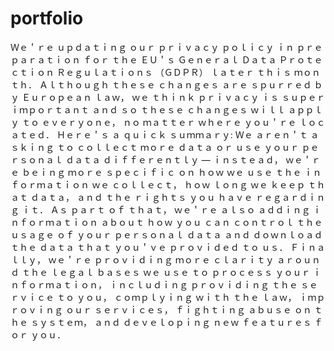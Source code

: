 # portfolio
Ｗｅ＇ｒｅ ｕｐｄａｔｉｎｇ ｏｕｒ ｐｒｉｖａｃｙ ｐｏｌｉｃｙ ｉｎ ｐｒｅｐａｒａｔｉｏｎ ｆｏｒ ｔｈｅ ＥＵ＇ｓ Ｇｅｎｅｒａｌ Ｄａｔａ Ｐｒｏｔｅｃｔｉｏｎ Ｒｅｇｕｌａｔｉｏｎｓ （ＧＤＰＲ） ｌａｔｅｒ ｔｈｉｓ ｍｏｎｔｈ． Ａｌｔｈｏｕｇｈ ｔｈｅｓｅ ｃｈａｎｇｅｓ ａｒｅ ｓｐｕｒｒｅｄ ｂｙ Ｅｕｒｏｐｅａｎ ｌａｗ， ｗｅ ｔｈｉｎｋ ｐｒｉｖａｃｙ ｉｓ ｓｕｐｅｒ ｉｍｐｏｒｔａｎｔ ａｎｄ ｓｏ ｔｈｅｓｅ ｃｈａｎｇｅｓ ｗｉｌｌ ａｐｐｌｙ ｔｏ ｅｖｅｒｙｏｎｅ， ｎｏ ｍａｔｔｅｒ ｗｈｅｒｅ ｙｏｕ＇ｒｅ ｌｏｃａｔｅｄ． Ｈｅｒｅ＇ｓ ａ ｑｕｉｃｋ ｓｕｍｍａｒｙ: Ｗｅ ａｒｅｎ＇ｔ ａｓｋｉｎｇ ｔｏ ｃｏｌｌｅｃｔ ｍｏｒｅ ｄａｔａ ｏｒ ｕｓｅ ｙｏｕｒ ｐｅｒｓｏｎａｌ ｄａｔａ ｄｉｆｆｅｒｅｎｔｌｙ — ｉｎｓｔｅａｄ， ｗｅ＇ｒｅ ｂｅｉｎｇ ｍｏｒｅ ｓｐｅｃｉｆｉｃ ｏｎ ｈｏｗ ｗｅ ｕｓｅ ｔｈｅ ｉｎｆｏｒｍａｔｉｏｎ ｗｅ ｃｏｌｌｅｃｔ， ｈｏｗ ｌｏｎｇ ｗｅ ｋｅｅｐ ｔｈａｔ ｄａｔａ， ａｎｄ ｔｈｅ ｒｉｇｈｔｓ ｙｏｕ ｈａｖｅ ｒｅｇａｒｄｉｎｇ ｉｔ． Ａｓ ｐａｒｔ ｏｆ ｔｈａｔ， ｗｅ＇ｒｅ ａｌｓｏ ａｄｄｉｎｇ ｉｎｆｏｒｍａｔｉｏｎ ａｂｏｕｔ ｈｏｗ ｙｏｕ ｃａｎ ｃｏｎｔｒｏｌ ｔｈｅ ｕｓａｇｅ ｏｆ ｙｏｕｒ ｐｅｒｓｏｎａｌ ｄａｔａ ａｎｄ ｄｏｗｎｌｏａｄ ｔｈｅ ｄａｔａ ｔｈａｔ ｙｏｕ＇ｖｅ ｐｒｏｖｉｄｅｄ ｔｏ ｕｓ． Ｆｉｎａｌｌｙ， ｗｅ＇ｒｅ ｐｒｏｖｉｄｉｎｇ ｍｏｒｅ ｃｌａｒｉｔｙ ａｒｏｕｎｄ ｔｈｅ ｌｅｇａｌ ｂａｓｅｓ ｗｅ ｕｓｅ ｔｏ ｐｒｏｃｅｓｓ ｙｏｕｒ ｉｎｆｏｒｍａｔｉｏｎ， ｉｎｃｌｕｄｉｎｇ ｐｒｏｖｉｄｉｎｇ ｔｈｅ ｓｅｒｖｉｃｅ ｔｏ ｙｏｕ， ｃｏｍｐｌｙｉｎｇ ｗｉｔｈ ｔｈｅ ｌａｗ， ｉｍｐｒｏｖｉｎｇ ｏｕｒ ｓｅｒｖｉｃｅｓ， ｆｉｇｈｔｉｎｇ ａｂｕｓｅ ｏｎ ｔｈｅ ｓｙｓｔｅｍ， ａｎｄ ｄｅｖｅｌｏｐｉｎｇ ｎｅｗ ｆｅａｔｕｒｅｓ ｆｏｒ ｙｏｕ．
